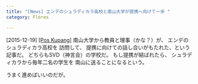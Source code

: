 ```yaml
---
title: "[News] エンデのシュラディカラ高校と南山大学が提携へ向けて一歩 "
category: Flores

---
```


[2015-12-19] [[Pos Kupang]](http://bit.ly/1lYny85)  南山大学から教員と理事（かな？）が、
エンデのシュラディカラ高校を
訪問して、
提携に向けての話し合いがもたれた、という記事だ。
どちらもSVD（神言会）の学校だ。
もし提携が結ばれたら、
シュラディカラから毎年二名の学生を
南山に送ることになるという。

 うまく進めばいいのだが。

